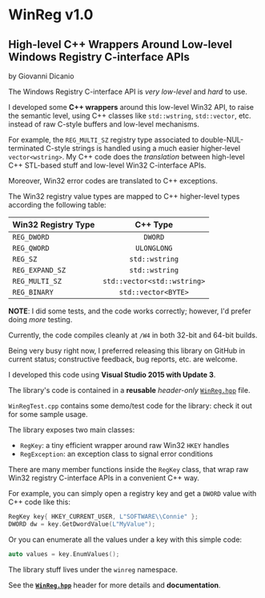 # WinReg v1.0
## High-level C++ Wrappers Around Low-level Windows Registry C-interface APIs

by Giovanni Dicanio

The Windows Registry C-interface API is  _very low-level_ and _hard_ to use.

I developed some **C++ wrappers** around this low-level Win32 API, to raise the semantic level, using C++ classes like `std::wstring`, `std::vector`, etc. instead of raw C-style buffers and low-level mechanisms. 

For example, the `REG_MULTI_SZ` registry type associated to double-NUL-terminated C-style strings is handled using a much easier higher-level `vector<wstring>`. My C++ code does the _translation_ between high-level C++ STL-based stuff and low-level Win32 C-interface APIs.

Moreover, Win32 error codes are translated to C++ exceptions.

The Win32 registry value types are mapped to C++ higher-level types according the following table:

| Win32 Registry Type  | C++ Type                     |
| -------------------- |:----------------------------:| 
| `REG_DWORD`          | `DWORD`                      |
| `REG_QWORD`          | `ULONGLONG`                  |
| `REG_SZ`             | `std::wstring`               |
| `REG_EXPAND_SZ`      | `std::wstring`               |
| `REG_MULTI_SZ`       | `std::vector<std::wstring>`  |
| `REG_BINARY`         | `std::vector<BYTE>`          |

**NOTE**: I did some tests, and the code works correctly; however, I'd prefer doing _more_ testing. 

Currently, the code compiles cleanly at `/W4` in both 32-bit and 64-bit builds.

Being very busy right now, I preferred releasing this library on GitHub in current status; constructive feedback, bug reports, etc. are welcome.

I developed this code using **Visual Studio 2015 with Update 3**.

The library's code is contained in a **reusable** _header-only_ [`WinReg.hpp`](../master/WinReg/WinReg/WinReg.hpp) file.

`WinRegTest.cpp` contains some demo/test code for the library: check it out for some sample usage.

The library exposes two main classes:

* `RegKey`: a tiny efficient wrapper around raw Win32 `HKEY` handles
* `RegException`: an exception class to signal error conditions

There are many member functions inside the `RegKey` class, that wrap raw Win32 registry C-interface APIs
in a convenient C++ way.

For example, you can simply open a registry key and get a `DWORD` value with C++ code like this:

```c++
RegKey key{ HKEY_CURRENT_USER, L"SOFTWARE\\Connie" };
DWORD dw = key.GetDwordValue(L"MyValue");
```

Or you can enumerate all the values under a key with this simple code:
```c++
auto values = key.EnumValues();
```
 
The library stuff lives under the `winreg` namespace.

See the [**`WinReg.hpp`**](../master/WinReg/WinReg/WinReg.hpp) header for more details and **documentation**.
